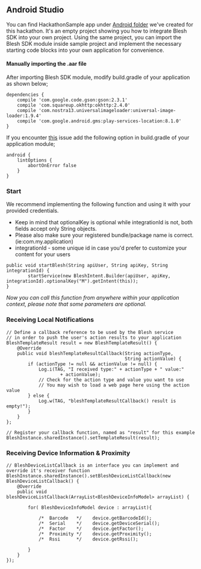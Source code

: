 ## Android Studio

You can find HackathonSample app under [Android folder](https://github.com/bleshinc/GarantiHackathon/Android) we've created for this hackathon. It's an empty project showing you how to integrate Blesh SDK into your own project. Using the same project, you can import the Blesh SDK module inside sample project and implement the necessary starting code blocks into your own application for convenience.

#### Manually importing the .aar file

After importing Blesh SDK module, modify build.gradle of your application as shown below;

```
dependencies {
    compile 'com.google.code.gson:gson:2.3.1'
    compile 'com.squareup.okhttp:okhttp:2.4.0'
    compile 'com.nostra13.universalimageloader:universal-image-loader:1.9.4'
    compile 'com.google.android.gms:play-services-location:8.1.0'
}

```

If you encounter [this](https://github.com/square/okhttp/issues/1346) issue add the following option in build.gradle of your application module;

```
android {
    lintOptions {
        abortOnError false
    }
}
```

### Start

We recommend implementing the following function and using it with your provided credentials.

* Keep in mind that optionalKey is optional while integrationId is not, both fields accept only String objects.
* Please also make sure your registered bundle/package name is correct. (ie:com.my.application)
* integrationId - some unique id in case you'd prefer to customize your content for your users

```
public void startBlesh(String apiUser, String apiKey, String integrationId) {
        startService(new BleshIntent.Builder(apiUser, apiKey, integrationId).optionalKey("M").getIntent(this));
}

```

_Now you can call this function from anywhere within your application context, please note that some parameters are optional._

### Receiving Local Notifications

```
// Define a callback reference to be used by the Blesh service
// in order to push the user's action results to your application
BleshTemplateResult result = new BleshTemplateResult() {
    @Override
    public void bleshTemplateResultCallback(String actionType,
                                            String actionValue) {
        if (actionType != null && actionValue != null) {
            Log.i(TAG, "I received type:" + actionType + " value:"
                    + actionValue);
            // Check for the action type and value you want to use
            // You may wish to load a web page here using the action value
        } else {
            Log.w(TAG, "bleshTemplateResultCallback() result is empty!");
        }
    }
};

// Register your callback function, named as "result" for this example
BleshInstance.sharedInstance().setTemplateResult(result);
```

### Receiving Device Information & Proximity

```
// BleshDeviceListCallback is an interface you can implement and override it's receiver function
BleshInstance.sharedInstance().setBleshDeviceListCallback(new BleshDeviceListCallback() {
    @Override
    public void bleshDeviceListCallback(ArrayList<BleshDeviceInfoModel> arrayList) {

        for( BleshDeviceInfoModel device : arrayList){

            /*  Barcode   */    device.getBarcodeId();
            /*  Serial    */    device.getDeviceSerial();
            /*  Factor    */    device.getFactor();
            /*  Proximity */    device.getProximity();
            /*  Rssi      */    device.getRssi();

        }
    }
});
```
